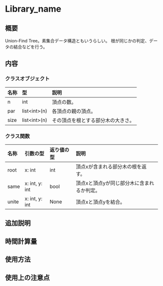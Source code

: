 # Library_name

## 概要
Union-Find Tree。素集合データ構造ともいうらしい。
根が同じかの判定、データの結合などを行う。

## 内容
### クラスオブジェクト
|名称|型|説明|
|:--|:--|:--|
|n|int|頂点の数。|
|par|list\<int\>(n)|各頂点の親の頂点。|
|size|list\<int\>(n)|その頂点を根とする部分木の大きさ。|
### クラス関数
|名称|引数の型|返り値の型|説明|
|:--|:--|:--|:--|
|root|x: int|int|頂点xが含まれる部分木の根を返す。|
|same|x: int, y: int|bool|頂点xと頂点yが同じ部分木に含まれるか判定。|
|unite|x: int, y: int|None|頂点xと頂点yを結合。|

## 追加説明

## 時間計算量

## 使用方法

## 使用上の注意点
